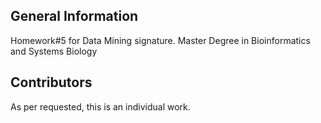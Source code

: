 ## General Information

Homework#5 for Data Mining signature.
Master Degree in Bioinformatics and Systems Biology

## Contributors

As per requested, this is an individual work.
